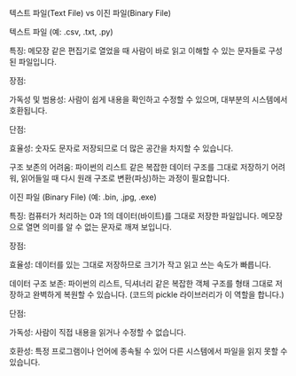 텍스트 파일(Text File) vs 이진 파일(Binary File)

텍스트 파일 (예: .csv, .txt, .py)

특징: 메모장 같은 편집기로 열었을 때 사람이 바로 읽고 이해할 수 있는 문자들로 구성된 파일입니다.

장점:

가독성 및 범용성: 사람이 쉽게 내용을 확인하고 수정할 수 있으며, 대부분의 시스템에서 호환됩니다.

단점:

효율성: 숫자도 문자로 저장되므로 더 많은 공간을 차지할 수 있습니다.

구조 보존의 어려움: 파이썬의 리스트 같은 복잡한 데이터 구조를 그대로 저장하기 어려워, 읽어들일 때 다시 원래 구조로 변환(파싱)하는 과정이 필요합니다.

이진 파일 (Binary File) (예: .bin, .jpg, .exe)

특징: 컴퓨터가 처리하는 0과 1의 데이터(바이트)를 그대로 저장한 파일입니다. 메모장으로 열면 의미를 알 수 없는 문자로 깨져 보입니다.

장점:

효율성: 데이터를 있는 그대로 저장하므로 크기가 작고 읽고 쓰는 속도가 빠릅니다.

데이터 구조 보존: 파이썬의 리스트, 딕셔너리 같은 복잡한 객체 구조를 형태 그대로 저장하고 완벽하게 복원할 수 있습니다. (코드의 pickle 라이브러리가 이 역할을 합니다.)

단점:

가독성: 사람이 직접 내용을 읽거나 수정할 수 없습니다.

호환성: 특정 프로그램이나 언어에 종속될 수 있어 다른 시스템에서 파일을 읽지 못할 수 있습니다.

